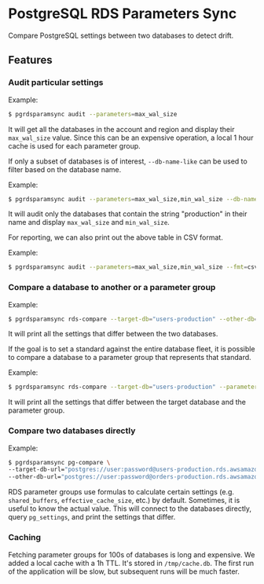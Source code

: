 # PostgreSQL RDS Parameters Sync
Compare PostgreSQL settings between two databases to detect drift.

## Features

### Audit particular settings
Example:
```bash
$ pgrdsparamsync audit --parameters=max_wal_size
```

It will get all the databases in the account and region and display their `max_wal_size` value. 
Since this can be an expensive operation, a local 1 hour cache is used for each parameter group.

If only a subset of databases is of interest, `--db-name-like` can be used to filter based on the database name.

Example:
```bash
$ pgrdsparamsync audit --parameters=max_wal_size,min_wal_size --db-name-like=production
```

It will audit only the databases that contain the string "production" in their name and display `max_wal_size` and `min_wal_size`.

For reporting, we can also print out the above table in CSV format.

Example:
```bash
$ pgrdsparamsync audit --parameters=max_wal_size,min_wal_size --fmt=csv
```


### Compare a database to another or a parameter group
Example:
```bash
$ pgrdsparamsync rds-compare --target-db="users-production" --other-db="orders-production"
```

It will print all the settings that differ between the two databases.

If the goal is to set a standard against the entire database fleet, it is possible to compare a database to a parameter group that represents that standard.

Example:
```bash
$ pgrdsparamsync rds-compare --target-db="users-production" --parameter-group="pg-11-standard"
```

It will print all the settings that differ between the target database and the parameter group.


### Compare two databases directly
Example:
```bash
$ pgrdsparamsync pg-compare \
--target-db-url="postgres://user:password@users-production.rds.awsamazon.com" \
--other-db-url="postgres://user:password@orders-production.rds.awsamazom.com"
```

RDS parameter groups use formulas to calculate certain settings (e.g. `shared_buffers`, `effective_cache_size`, etc.) by default. Sometimes, it is useful to know the actual value. This will connect to the databases directly, query `pg_settings`, and print the settings that differ.


### Caching
Fetching parameter groups for 100s of databases is long and expensive. We added a local cache with a 1h TTL. It's stored in `/tmp/cache.db`. The first run of the application will be slow, but subsequent runs will be much faster.
